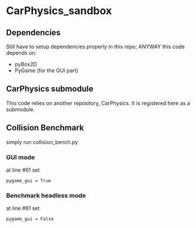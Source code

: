 # CarPhysics_sandbox

## Dependencies

Still have to setup dependencies properly in this repo; ANYWAY this code depends on:

- pyBox2D
- PyGame (for the GUI part)

## CarPhysics submodule

This code relies on another repository, CarPhysics. It is registered here as a submodule.

## Collision Benchmark

simply run collision_bench.py

### GUI mode
 
at line #61 set 
```
pygame_gui = True
```

### Benchmark headless mode

at line #61 set 
```
pygame_gui = False
```

